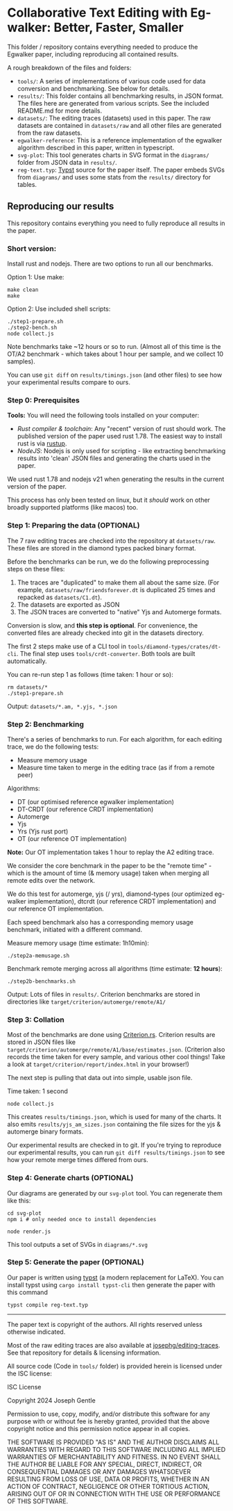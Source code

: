 # Collaborative Text Editing with Eg-walker: Better, Faster, Smaller

This folder / repository contains everything needed to produce the Egwalker paper, including reproducing all contained results.

A rough breakdown of the files and folders:

- `tools/`: A series of implementations of various code used for data conversion and benchmarking. See below for details.
- `results/`: This folder contains all benchmarking results, in JSON format. The files here are generated from various scripts. See the included README.md for more details.
- `datasets/`: The editing traces (datasets) used in this paper. The raw datasets are contained in `datasets/raw` and all other files are generated from the raw datasets.
- `egwalker-reference`: This is a reference implementation of the egwalker algorithm described in this paper, written in typescript.
- `svg-plot`: This tool generates charts in SVG format in the `diagrams/` folder from JSON data in `results/`.
- `reg-text.typ`: [Typst](https://typst.app/) source for the paper itself. The paper embeds SVGs from `diagrams/` and uses some stats from the `results/` directory for tables.


## Reproducing our results

This repository contains everything you need to fully reproduce all results in the paper.

### Short version:

Install rust and nodejs. There are two options to run all our benchmarks.

Option 1: Use make:

```
make clean
make
```

Option 2: Use included shell scripts:

```
./step1-prepare.sh
./step2-bench.sh
node collect.js
```

Note benchmarks take ~12 hours or so to run. (Almost all of this time is the OT/A2 benchmark - which takes about 1 hour per sample, and we collect 10 samples).

You can use `git diff` on `results/timings.json` (and other files) to see how your experimental results compare to ours.


### Step 0: Prerequisites

**Tools:** You will need the following tools installed on your computer:

- *Rust compiler & toolchain*: Any "recent" version of rust should work. The published version of the paper used rust 1.78. The easiest way to install rust is via [rustup](https://rustup.rs/).
- *NodeJS*: Nodejs is only used for scripting - like extracting benchmarking results into 'clean' JSON files and generating the charts used in the paper.

We used rust 1.78 and nodejs v21 when generating the results in the current version of the paper.

This process has only been tested on linux, but it *should* work on other broadly supported platforms (like macos) too.




### Step 1: Preparing the data (OPTIONAL)

The 7 raw editing traces are checked into the repository at `datasets/raw`. These files are stored in the diamond types packed binary format.

Before the benchmarks can be run, we do the following preprocessing steps on these files:

1. The traces are "duplicated" to make them all about the same size. (For example, `datasets/raw/friendsforever.dt` is duplicated 25 times and repacked as `datasets/C1.dt`).
2. The datasets are exported as JSON
3. The JSON traces are converted to "native" Yjs and Automerge formats.

Conversion is slow, and **this step is optional**. For convenience, the converted files are already checked into git in the datasets directory.

The first 2 steps make use of a CLI tool in `tools/diamond-types/crates/dt-cli`. The final step uses `tools/crdt-converter`. Both tools are built automatically.

You can re-run step 1 as follows (time taken: 1 hour or so):

```
rm datasets/*
./step1-prepare.sh
```

Output: `datasets/*.am, *.yjs, *.json`


### Step 2: Benchmarking

There's a series of benchmarks to run. For each algorithm, for each editing trace, we do the following tests:

- Measure memory usage
- Measure time taken to merge in the editing trace (as if from a remote peer)

Algorithms:

- DT (our optimised reference egwalker implementation)
- DT-CRDT (our reference CRDT implementation)
- Automerge
- Yjs
- Yrs (Yjs rust port)
- OT (our reference OT implementation)

**Note:** Our OT implementation takes 1 hour to replay the A2 editing trace.

We consider the core benchmark in the paper to be the "remote time" - which is the amount of time (& memory usage) taken when merging all remote edits over the network.

We do this test for automerge, yjs (/ yrs), diamond-types (our optimized eg-walker implementation), dtcrdt (our reference CRDT implementation) and our reference OT implementation.

Each speed benchmark also has a corresponding memory usage benchmark, initiated with a different command.

Measure memory usage (time estimate: 1h10min):

```
./step2a-memusage.sh
```

Benchmark remote merging across all algorithms (time estimate: **12 hours**):

```
./step2b-benchmarks.sh
```

Output: Lots of files in `results/`. Criterion benchmarks are stored in directories like `target/criterion/automerge/remote/A1/`


### Step 3: Collation

Most of the benchmarks are done using [Criterion.rs](https://github.com/bheisler/criterion.rs). Criterion results are stored in JSON files like `target/criterion/automerge/remote/A1/base/estimates.json`. (Criterion also records the time taken for every sample, and various other cool things! Take a look at `target/criterion/report/index.html` in your browser!)

The next step is pulling that data out into simple, usable json file.

Time taken: 1 second

```
node collect.js
```

This creates `results/timings.json`, which is used for many of the charts. It also emits `results/yjs_am_sizes.json` containing the file sizes for the yjs & automerge binary formats.

Our experimental results are checked in to git. If you're trying to reproduce our experimental results, you can run `git diff results/timings.json` to see how your remote merge times differed from ours.


### Step 4: Generate charts (OPTIONAL)

Our diagrams are generated by our `svg-plot` tool. You can regenerate them like this:

```
cd svg-plot
npm i # only needed once to install dependencies

node render.js
```

This tool outputs a set of SVGs in `diagrams/*.svg`

### Step 5: Generate the paper (OPTIONAL)

Our paper is written using [typst](https://typst.app) (a modern replacement for LaTeX). You can install typst using `cargo install typst-cli` then generate the paper with this command

```
typst compile reg-text.typ
```

---

The paper text is copyright of the authors. All rights reserved unless otherwise indicated.

Most of the raw editing traces are also available at [josephg/editing-traces](https://github.com/josephg/editing-traces). See that repository for details & licensing information.

All source code (Code in `tools/` folder) is provided herein is licensed under the ISC license:

ISC License

Copyright 2024 Joseph Gentle

Permission to use, copy, modify, and/or distribute this software for any purpose with or without fee is hereby granted, provided that the above copyright notice and this permission notice appear in all copies.

THE SOFTWARE IS PROVIDED "AS IS" AND THE AUTHOR DISCLAIMS ALL WARRANTIES WITH REGARD TO THIS SOFTWARE INCLUDING ALL IMPLIED WARRANTIES OF MERCHANTABILITY AND FITNESS. IN NO EVENT SHALL THE AUTHOR BE LIABLE FOR ANY SPECIAL, DIRECT, INDIRECT, OR CONSEQUENTIAL DAMAGES OR ANY DAMAGES WHATSOEVER RESULTING FROM LOSS OF USE, DATA OR PROFITS, WHETHER IN AN ACTION OF CONTRACT, NEGLIGENCE OR OTHER TORTIOUS ACTION, ARISING OUT OF OR IN CONNECTION WITH THE USE OR PERFORMANCE OF THIS SOFTWARE.